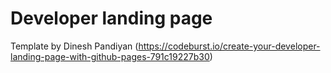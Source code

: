 # Developer landing page

Template by Dinesh Pandiyan (https://codeburst.io/create-your-developer-landing-page-with-github-pages-791c19227b30)
